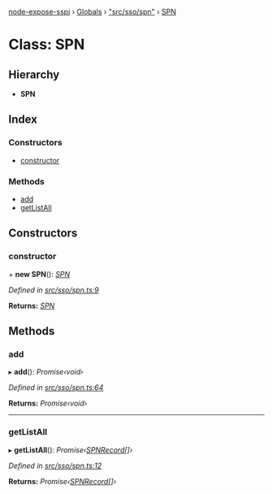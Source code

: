 [node-expose-sspi](../README.md) › [Globals](../globals.md) › ["src/sso/spn"](../modules/_src_sso_spn_.md) › [SPN](_src_sso_spn_.spn.md)

# Class: SPN

## Hierarchy

* **SPN**

## Index

### Constructors

* [constructor](_src_sso_spn_.spn.md#constructor)

### Methods

* [add](_src_sso_spn_.spn.md#add)
* [getListAll](_src_sso_spn_.spn.md#getlistall)

## Constructors

###  constructor

\+ **new SPN**(): *[SPN](_src_sso_spn_.spn.md)*

*Defined in [src/sso/spn.ts:9](https://github.com/jlguenego/node-expose-sspi/blob/927f02c/src/sso/spn.ts#L9)*

**Returns:** *[SPN](_src_sso_spn_.spn.md)*

## Methods

###  add

▸ **add**(): *Promise‹void›*

*Defined in [src/sso/spn.ts:64](https://github.com/jlguenego/node-expose-sspi/blob/927f02c/src/sso/spn.ts#L64)*

**Returns:** *Promise‹void›*

___

###  getListAll

▸ **getListAll**(): *Promise‹[SPNRecord](../interfaces/_src_sso_spn_.spnrecord.md)[]›*

*Defined in [src/sso/spn.ts:12](https://github.com/jlguenego/node-expose-sspi/blob/927f02c/src/sso/spn.ts#L12)*

**Returns:** *Promise‹[SPNRecord](../interfaces/_src_sso_spn_.spnrecord.md)[]›*
